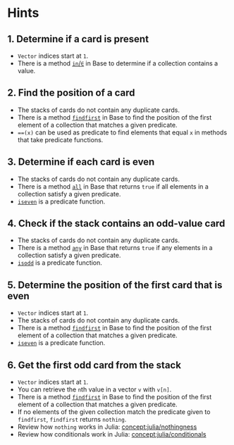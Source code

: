 # Hints

## 1. Determine if a card is present

- `Vector` indices start at `1`.
- There is a method [`in`/`∈`](https://docs.julialang.org/en/v1/base/collections/#Base.in) in Base to determine if a collection contains a value.

## 2. Find the position of a card

- The stacks of cards do not contain any duplicate cards.
- There is a method [`findfirst`](https://docs.julialang.org/en/v1/base/arrays/#Base.findfirst-Tuple{Function,%20Any}) in Base to find the position of the first element of a collection that matches a given predicate.
- `==(x)` can be used as predicate to find elements that equal `x` in methods that take predicate functions.

## 3. Determine if each card is even

- The stacks of cards do not contain any duplicate cards.
- There is a method [`all`](https://docs.julialang.org/en/v1/base/collections/#Base.all-Tuple{AbstractArray,%20Any}) in Base that returns `true` if all elements in a collection satisfy a given predicate.
- [`iseven`](https://docs.julialang.org/en/v1/base/numbers/#Base.iseven) is a predicate function.

## 4. Check if the stack contains an odd-value card

- The stacks of cards do not contain any duplicate cards.
- There is a method [`any`](https://docs.julialang.org/en/v1/base/collections/#Base.any-Tuple{AbstractArray,%20Any}) in Base that returns `true` if any elements in a collection satisfy a given predicate.
- [`isodd`](https://docs.julialang.org/en/v1/base/numbers/#Base.isodd) is a predicate function.

## 5. Determine the position of the first card that is even

- `Vector` indices start at `1`.
- The stacks of cards do not contain any duplicate cards.
- There is a method [`findfirst`](https://docs.julialang.org/en/v1/base/arrays/#Base.findfirst-Tuple{Function,%20Any}) in Base to find the position of the first element of a collection that matches a given predicate.
- [`iseven`](https://docs.julialang.org/en/v1/base/numbers/#Base.iseven) is a predicate function.

## 6. Get the first odd card from the stack

- `Vector` indices start at `1`.
- You can retrieve the `n`th value in a vector `v` with `v[n]`.
- There is a method [`findfirst`](https://docs.julialang.org/en/v1/base/arrays/#Base.findfirst-Tuple{Function,%20Any}) in Base to find the position of the first element of a collection that matches a given predicate.
- If no elements of the given collection match the predicate given to `findfirst`, `findfirst` returns `nothing`.
- Review how `nothing` works in Julia: [concept:julia/nothingness](../../../../concepts/nothingness/about.md)
- Review how conditionals work in Julia: [concept:julia/conditionals](../../../../concepts/conditionals/about.md)
